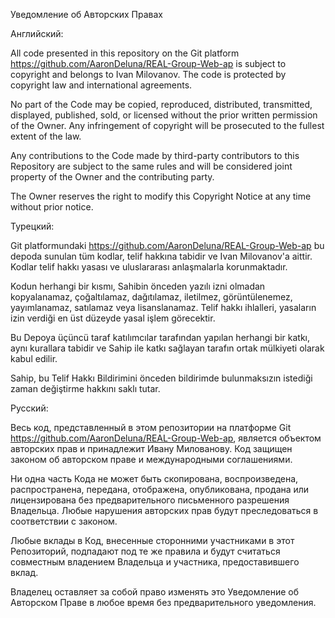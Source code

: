 Уведомление об Авторских Правах

Английский:

All code presented in this repository on the Git platform https://github.com/AaronDeluna/REAL-Group-Web-ap is subject to copyright and belongs to Ivan Milovanov. The code is protected by copyright law and international agreements.

No part of the Code may be copied, reproduced, distributed, transmitted, displayed, published, sold, or licensed without the prior written permission of the Owner. Any infringement of copyright will be prosecuted to the fullest extent of the law.

Any contributions to the Code made by third-party contributors to this Repository are subject to the same rules and will be considered joint property of the Owner and the contributing party.

The Owner reserves the right to modify this Copyright Notice at any time without prior notice.

Турецкий:

Git platformundaki https://github.com/AaronDeluna/REAL-Group-Web-ap bu depoda sunulan tüm kodlar, telif hakkına tabidir ve Ivan Milovanov'a aittir. Kodlar telif hakkı yasası ve uluslararası anlaşmalarla korunmaktadır.

Kodun herhangi bir kısmı, Sahibin önceden yazılı izni olmadan kopyalanamaz, çoğaltılamaz, dağıtılamaz, iletilmez, görüntülenemez, yayımlanamaz, satılamaz veya lisanslanamaz. Telif hakkı ihlalleri, yasaların izin verdiği en üst düzeyde yasal işlem görecektir.

Bu Depoya üçüncü taraf katılımcılar tarafından yapılan herhangi bir katkı, aynı kurallara tabidir ve Sahip ile katkı sağlayan tarafın ortak mülkiyeti olarak kabul edilir.

Sahip, bu Telif Hakkı Bildirimini önceden bildirimde bulunmaksızın istediği zaman değiştirme hakkını saklı tutar.

Русский:

Весь код, представленный в этом репозитории на платформе Git https://github.com/AaronDeluna/REAL-Group-Web-ap, является объектом авторских прав и принадлежит Ивану Милованову. Код защищен законом об авторском праве и международными соглашениями.

Ни одна часть Кода не может быть скопирована, воспроизведена, распространена, передана, отображена, опубликована, продана или лицензирована без предварительного письменного разрешения Владельца. Любые нарушения авторских прав будут преследоваться в соответствии с законом.

Любые вклады в Код, внесенные сторонними участниками в этот Репозиторий, подпадают под те же правила и будут считаться совместным владением Владельца и участника, предоставившего вклад.

Владелец оставляет за собой право изменять это Уведомление об Авторском Праве в любое время без предварительного уведомления.
